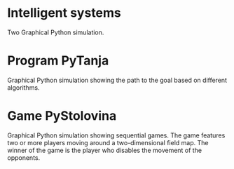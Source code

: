 # Intelligent systems
Two Graphical Python simulation.

# Program PyTanja
Graphical Python simulation showing the path to the goal based on different algorithms.


# Game PyStolovina
Graphical Python simulation showing sequential games. The game features two or more players moving around a two-dimensional field map. The winner of the game is the player who disables the movement of the opponents.
